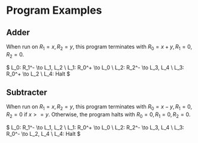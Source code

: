 # Program Examples

## Adder

When run on $R_1 = x, R_2 = y$, this program terminates with $R_0 = x + y, R_1 = 0, R_2 = 0$.

$
L_0: R_1^- \to L_1, L_2 \\
L_1: R_0^+ \to L_0 \\
L_2: R_2^- \to L_3, L_4 \\
L_3: R_0^+ \to L_2 \\
L_4: Halt
$

## Subtracter

When run on $R_1 = x, R_2 = y$, this program terminates with $R_0 = x - y, R_1 = 0, R_2 = 0$ if $x >= y$. Otherwise, the program halts with $R_0 = 0, R_1 = 0, R_2 = 0$.

$
L_0: R_1^- \to L_1, L_2 \\
L_1: R_0^+ \to L_0 \\
L_2: R_2^- \to L_3, L_4 \\
L_3: R_0^- \to L_2, L_4 \\
L_4: Halt
$